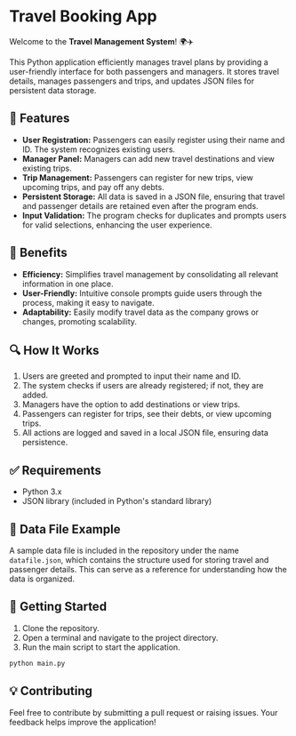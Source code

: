 # Travel Booking App

Welcome to the **Travel Management System**! 🌍✈️

This Python application efficiently manages travel plans by providing a user-friendly interface for both passengers and managers. It stores travel details, manages passengers and trips, and updates JSON files for persistent data storage.

## 🌟 Features 

- **User Registration:** Passengers can easily register using their name and ID. The system recognizes existing users.
- **Manager Panel:** Managers can add new travel destinations and view existing trips.
- **Trip Management:** Passengers can register for new trips, view upcoming trips, and pay off any debts.
- **Persistent Storage:** All data is saved in a JSON file, ensuring that travel and passenger details are retained even after the program ends.
- **Input Validation:** The program checks for duplicates and prompts users for valid selections, enhancing the user experience.

## 🎁 Benefits 

- **Efficiency:** Simplifies travel management by consolidating all relevant information in one place.
- **User-Friendly:** Intuitive console prompts guide users through the process, making it easy to navigate.
- **Adaptability:** Easily modify travel data as the company grows or changes, promoting scalability.

## 🔍 How It Works 

1. Users are greeted and prompted to input their name and ID.
2. The system checks if users are already registered; if not, they are added.
3. Managers have the option to add destinations or view trips.
4. Passengers can register for trips, see their debts, or view upcoming trips.
5. All actions are logged and saved in a local JSON file, ensuring data persistence.

## ✅ Requirements 

- Python 3.x
- JSON library (included in Python's standard library)

## 📂 Data File Example 

A sample data file is included in the repository under the name `datafile.json`, which contains the structure used for storing travel and passenger details. This can serve as a reference for understanding how the data is organized.

## 🔧 Getting Started

1. Clone the repository.
2. Open a terminal and navigate to the project directory.
3. Run the main script to start the application.

```bash
python main.py
```

## 💡 Contributing

Feel free to contribute by submitting a pull request or raising issues. Your feedback helps improve the application!



